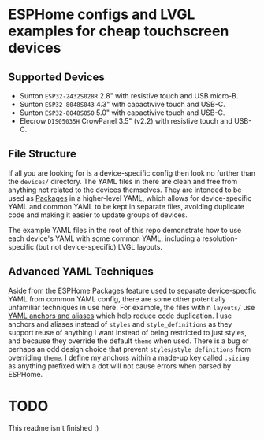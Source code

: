 # ESPHome configs and LVGL examples for cheap touchscreen devices

## Supported Devices
* Sunton `ESP32-2432S028R` 2.8" with resistive touch and USB micro-B.
* Sunton `ESP32-8048S043` 4.3" with capactivive touch and USB-C.
* Sunton `ESP32-8048S050` 5.0" with capactivive touch and USB-C.
* Elecrow `DIS05035H` CrowPanel 3.5" (v2.2) with resistive touch and USB-C.

## File Structure
If all you are looking for is a device-specific config then look no further than the `devices/` directory. The YAML files in there are clean and free from anything not related to the devices themselves. They are intended to be used as [Packages](https://esphome.io/components/packages.html) in a higher-level YAML, which allows for device-specific YAML and common YAML to be kept in separate files, avoiding duplicate code and making it easier to update groups of devices. 

The example YAML files in the root of this repo demonstrate how to use each device's YAML with some common YAML, including a resolution-specific (but not device-specific) LVGL layouts. 

## Advanced YAML Techniques
Aside from the ESPHome Packages feature used to separate device-specfic YAML from common YAML config, there are some other potentially unfamiliar techniques in use here. For example, the files within `layouts/` use [YAML anchors and aliases](https://ref.coddy.tech/yaml/yaml-anchors) which help reduce code duplication. I use anchors and aliases instead of `styles` and `style_definitions` as they support reuse of anything I want instead of being restricted to just styles, and because they override the default `theme` when used. There is a bug or perhaps an odd design choice that prevent `styles`/`style_definitions` from overriding `theme`. I define my anchors within a made-up key called `.sizing` as anything prefixed with a dot will not cause errors when parsed by ESPHome.

# TODO
This readme isn't finished :)